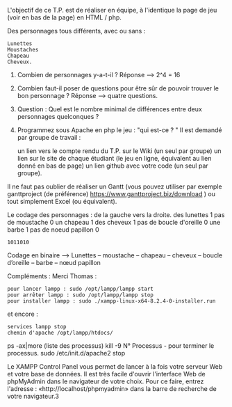 L'objectif de ce T.P. est de réaliser en équipe, à l'identique la page de jeu (voir en bas de la page) en HTML / php.

Des personnages tous différents, avec ou sans :

    Lunettes
    Moustaches
    Chapeau
    Cheveux.


1) Combien de personnages y-a-t-il ?
Réponse --> 2^4 = 16

2) Combien faut-il poser de questions pour être sûr de pouvoir trouver le bon personnage ?
Réponse --> quatre questions.

3) Question : Quel est le nombre minimal de différences entre deux personnages quelconques ?

4) Programmez sous Apache en php le jeu : "qui est-ce ? "
Il est demandé par groupe de travail :

    un lien vers le compte rendu du T.P. sur le Wiki (un seul par groupe)
    un lien sur le site de chaque étudiant (le jeu en ligne, équivalent au lien donné en bas de page)
    un lien github avec votre code (un seul par groupe).

Il ne faut pas oublier de réaliser un Gantt (vous pouvez utiliser par exemple ganttproject (de préférence) https://www.ganttproject.biz/download ) ou tout simplement Excel (ou équivalent).

Le codage des personnages :
de la gauche vers la droite.
des lunettes 	1
pas de moustache 	0
un chapeau 	1
des cheveux 	1
pas de boucle d'oreille    	0
une barbe 	1
pas de noeud papillon 	0


    1011010


Codage en binaire --> Lunettes – moustache – chapeau – cheveux – boucle d’oreille – barbe – nœud papillon

Compléments :
Merci Thomas :

    pour lancer lampp : sudo /opt/lampp/lampp start
    pour arrêter lampp : sudo /opt/lampp/lampp stop
    pour installer lampp : sudo ./xampp-linux-x64-8.2.4-0-installer.run

et encore :

    services lampp stop
    chemin d'apache /opt/lampp/htdocs/


ps -ax|more (liste des processus)
kill -9 N° Processus - pour terminer le processus.
sudo /etc/init.d/apache2 stop

Le XAMPP Control Panel vous permet de lancer à la fois votre serveur Web et votre base de données. Il est très facile d'ouvrir l'interface Web de phpMyAdmin dans le navigateur de votre choix. Pour ce faire, entrez l'adresse :
«http://localhost/phpmyadmin» dans la barre de recherche de votre navigateur.3

